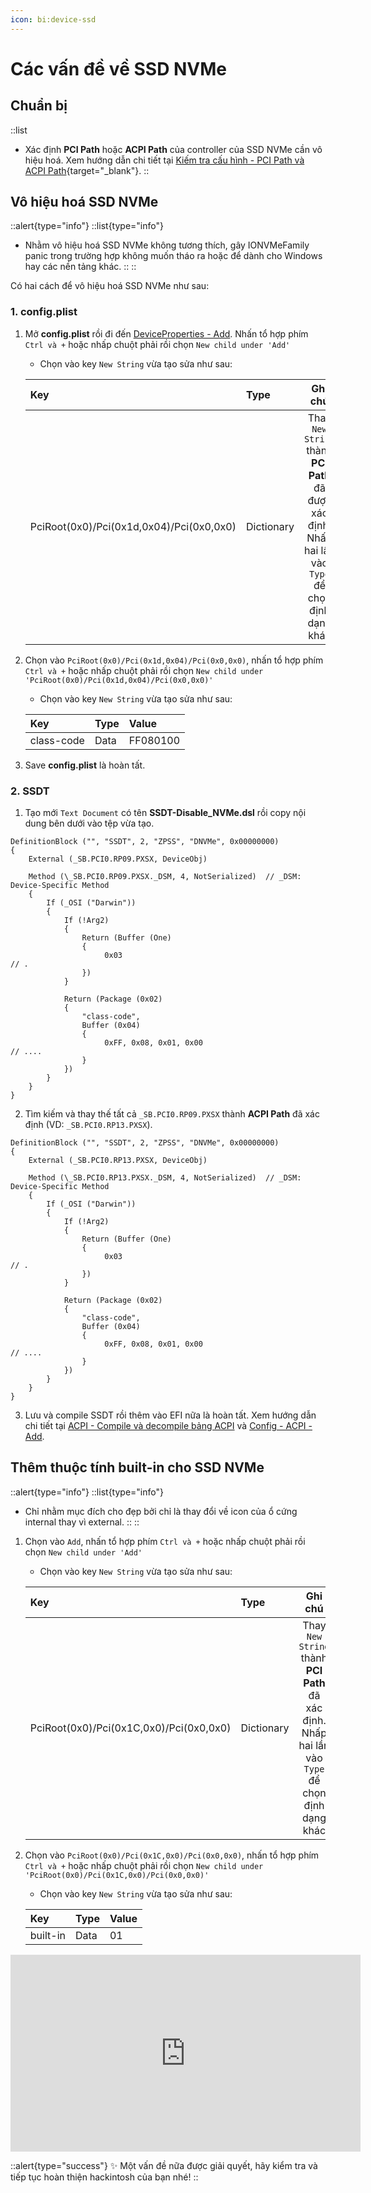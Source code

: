 ```yaml
---
icon: bi:device-ssd
---
```


# Các vấn đề về SSD NVMe

## Chuẩn bị

::list
- Xác định **PCI Path** hoặc **ACPI Path** của controller của SSD NVMe cần vô hiệu hoá. Xem hướng dẫn chi tiết tại [Kiếm tra cấu hình - PCI Path và ACPI Path](/hardware/check-hardware-information#pci-path-và-acpi-path){target="_blank"}.
::

## Vô hiệu hoá SSD NVMe

::alert{type="info"}
::list{type="info"}
- Nhằm vô hiệu hoá SSD NVMe không tương thích, gây IONVMeFamily panic trong trường hợp không muốn tháo ra hoặc để dành cho Windows hay các nền tảng khác.
::
::

Có hai cách để vô hiệu hoá SSD NVMe như sau:

### 1. config.plist

1. Mở **config.plist** rồi đi đến [DeviceProperties - Add](/gathering-files/config/deviceproperties#add). Nhấn tổ hợp phím `Ctrl và +` hoặc nhấp chuột phải rồi chọn `New child under 'Add'`
    - Chọn vào key `New String` vừa tạo sửa như sau:

    | Key | Type | Ghi chú |
    | :-- | :--- | :-----: |
    | PciRoot(0x0)/Pci(0x1d,0x04)/Pci(0x0,0x0) | Dictionary | Thay `New String` thành **PCI Path** đã được xác định. Nhấp hai lần vào `Type` để chọn định dạng khác |

2. Chọn vào `PciRoot(0x0)/Pci(0x1d,0x04)/Pci(0x0,0x0)`, nhấn tổ hợp phím `Ctrl và +` hoặc nhấp chuột phải rồi chọn `New child under 'PciRoot(0x0)/Pci(0x1d,0x04)/Pci(0x0,0x0)'`
    - Chọn vào key `New String` vừa tạo sửa như sau:

    | Key | Type | Value |
    | :-- | :--- | :---- |
    | class-code | Data | FF080100 |

3. Save **config.plist** là hoàn tất.

### 2. SSDT

1. Tạo mới `Text Document` có tên **SSDT-Disable_NVMe.dsl** rồi copy nội dung bên dưới vào tệp vừa tạo.

```
DefinitionBlock ("", "SSDT", 2, "ZPSS", "DNVMe", 0x00000000)
{
    External (_SB.PCI0.RP09.PXSX, DeviceObj)

    Method (\_SB.PCI0.RP09.PXSX._DSM, 4, NotSerialized)  // _DSM: Device-Specific Method
    {
        If (_OSI ("Darwin"))
        {
            If (!Arg2)
            {
                Return (Buffer (One)
                {
                     0x03                                             // .
                })
            }

            Return (Package (0x02)
            {
                "class-code", 
                Buffer (0x04)
                {
                     0xFF, 0x08, 0x01, 0x00                           // ....
                }
            })
        }
    }
}
```

2. Tìm kiếm và thay thế tất cả `_SB.PCI0.RP09.PXSX` thành **ACPI Path** đã xác định (VD: `_SB.PCI0.RP13.PXSX`).

```
DefinitionBlock ("", "SSDT", 2, "ZPSS", "DNVMe", 0x00000000)
{
    External (_SB.PCI0.RP13.PXSX, DeviceObj)

    Method (\_SB.PCI0.RP13.PXSX._DSM, 4, NotSerialized)  // _DSM: Device-Specific Method
    {
        If (_OSI ("Darwin"))
        {
            If (!Arg2)
            {
                Return (Buffer (One)
                {
                     0x03                                             // .
                })
            }

            Return (Package (0x02)
            {
                "class-code", 
                Buffer (0x04)
                {
                     0xFF, 0x08, 0x01, 0x00                           // ....
                }
            })
        }
    }
}
```

3. Lưu và compile SSDT rồi thêm vào EFI nữa là hoàn tất. Xem hướng dẫn chi tiết tại [ACPI - Compile và decompile bảng ACPI](/gathering-files/acpi#compile-và-decompile-bảng-acpi) và [Config - ACPI - Add](/gathering-files/config/acpi#add).

## Thêm thuộc tính built-in cho SSD NVMe

::alert{type="info"}
::list{type="info"}
- Chỉ nhằm mục đích cho đẹp bởi chỉ là thay đổi về icon của ổ cứng internal thay vì external.
::
::

1. Chọn vào `Add`, nhấn tổ hợp phím `Ctrl và +` hoặc nhấp chuột phải rồi chọn `New child under 'Add'`
    - Chọn vào key `New String` vừa tạo sửa như sau:

    | Key | Type | Ghi chú |
    | :-- | :--- | :-----: |
    | PciRoot(0x0)/Pci(0x1C,0x0)/Pci(0x0,0x0) | Dictionary | Thay `New String` thành **PCI Path** đã xác định. Nhấp hai lần vào `Type` để chọn định dạng khác |

2. Chọn vào `PciRoot(0x0)/Pci(0x1C,0x0)/Pci(0x0,0x0)`, nhấn tổ hợp phím `Ctrl và +` hoặc nhấp chuột phải rồi chọn `New child under 'PciRoot(0x0)/Pci(0x1C,0x0)/Pci(0x0,0x0)'`
    - Chọn vào key `New String` vừa tạo sửa như sau:

    | Key | Type | Value |
    | :-- | :--- | :---- |
    | built-in | Data | 01 |

<iframe width="560" height="315" src="https://www.youtube.com/embed/iGukA4mxv9Q" title="YouTube video player" frameborder="0" allow="accelerometer; autoplay; clipboard-write; encrypted-media; gyroscope; picture-in-picture; web-share" allowfullscreen></iframe>

::alert{type="success"}
✨ Một vấn đề nữa được giải quyết, hãy kiểm tra và tiếp tục hoàn thiện hackintosh của bạn nhé!
::